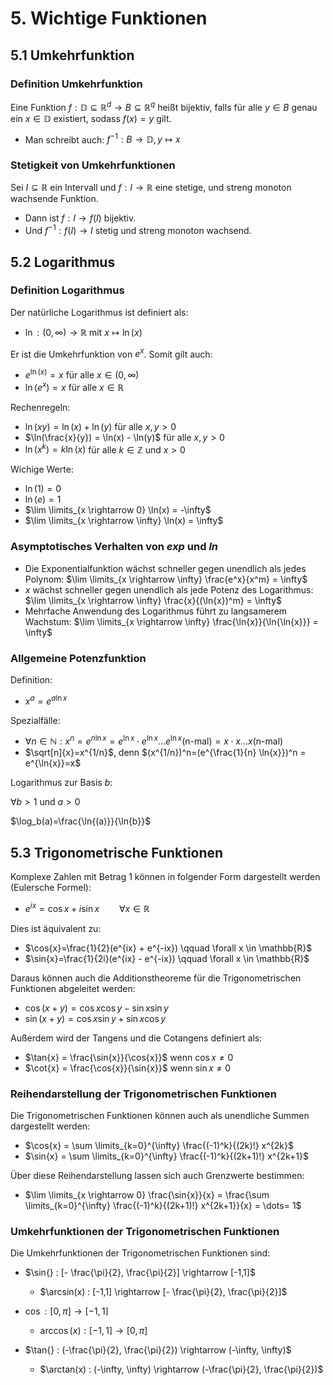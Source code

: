 # 5. Wichtige Funktionen

## 5.1 Umkehrfunktion

### Definition Umkehrfunktion

Eine Funktion $f: \mathbb{D} \subseteq \mathbb{R}^d \rightarrow B \subseteq \mathbb{R}^q$ heißt bijektiv, falls für alle $y \in B$ genau ein $x \in \mathbb{D}$ existiert, sodass $f(x) = y$ gilt.

- Man schreibt auch: $f^{-1}: B \rightarrow \mathbb{D}, y \mapsto x$

### Stetigkeit von Umkehrfunktionen

Sei $I \subseteq \mathbb{R}$ ein Intervall und $f: I \rightarrow \mathbb{R}$ eine stetige, und streng monoton wachsende Funktion.

- Dann ist $f: I \rightarrow f(I)$ bijektiv.
- Und $f^{-1}: f(I)\rightarrow I$ stetig und streng monoton wachsend.

## 5.2 Logarithmus

### Definition Logarithmus

Der natürliche Logarithmus ist definiert als:

- $\ln: (0,\infty) \rightarrow \mathbb{R}$ mit $x \mapsto \ln(x)$

Er ist die Umkehrfunktion von $e^x$. Somit gilt auch:

- $e^{\ln(x)} = x$ für alle $x \in (0,\infty)$
- $\ln(e^x) = x$ für alle $x \in \mathbb{R}$

Rechenregeln:

- $\ln(xy) = \ln(x) + \ln(y)$ für alle $x,y > 0$
- $\ln(\frac{x}{y}) = \ln(x) - \ln(y)$ für alle $x,y > 0$
- $\ln(x^k) = k \ln(x)$ für alle $k \in \mathbb{Z}$ und $x > 0$

Wichige Werte:

- $\ln(1) = 0$
- $\ln(e) = 1$
- $\lim \limits_{x \rightarrow 0} \ln(x) = -\infty$
- $\lim \limits_{x \rightarrow \infty} \ln(x) = \infty$

### Asymptotisches Verhalten von _exp_ und _ln_

- Die Exponentialfunktion wächst schneller gegen unendlich als jedes Polynom:
  $\lim \limits_{x \rightarrow \infty} \frac{e^x}{x^m} = \infty$
- $x$ wächst schneller gegen unendlich als jede Potenz des Logarithmus:
  $\lim \limits_{x \rightarrow \infty} \frac{x}{(\ln{x})^m} = \infty$
- Mehrfache Anwendung des Logarithmus führt zu langsamerem Wachstum:
  $\lim \limits_{x \rightarrow \infty} \frac{\ln{x}}{\ln{\ln{x}}} = \infty$

### Allgemeine Potenzfunktion

Definition:

- $x^a = e^{a \ln{x}}$

Spezialfälle:

- $\forall{n \in \mathbb{N}: x^n = e^{n \ln{x}} = e^{\ln{x}} \cdot e^{\ln{x}} \dots e^{\ln{x}} \text{(n-mal)}}=x \cdot x \dots x \text{(n-mal)}$
- $\sqrt[n]{x}=x^{1/n}$, denn $(x^{1/n})^n=(e^{\frac{1}{n} \ln{x}})^n = e^{\ln{x}}=x$

Logarithmus zur Basis $b$:

$\forall b>1$ und $a>0$

$\log_b(a)=\frac{\ln{(a)}}{\ln{b}}$

## 5.3 Trigonometrische Funktionen

Komplexe Zahlen mit Betrag 1 können in folgender Form dargestellt werden (Eulersche Formel):

- $e^{ix}=\cos{x} + i \sin{x} \qquad \forall{x \in \mathbb{R}}$

Dies ist äquivalent zu:

- $\cos{x}=\frac{1}{2}(e^{ix} + e^{-ix}) \qquad \forall x \in \mathbb{R}$
- $\sin{x}=\frac{1}{2i}(e^{ix} - e^{-ix})  \qquad \forall x \in \mathbb{R}$

Daraus können auch die Additionstheoreme für die Trigonometrischen Funktionen abgeleitet werden:

- $\cos{(x+y)} = \cos{x} \cos{y} - \sin{x} \sin{y}$
- $\sin{(x+y)} = \cos{x} \sin{y} + \sin{x} \cos{y}$

Außerdem wird der Tangens und die Cotangens definiert als:

- $\tan{x} = \frac{\sin{x}}{\cos{x}}$ wenn $\cos{x} \neq 0$
- $\cot{x} = \frac{\cos{x}}{\sin{x}}$ wenn $\sin{x} \neq 0$

### Reihendarstellung der Trigonometrischen Funktionen

Die Trigonometrischen Funktionen können auch als unendliche Summen dargestellt werden:

- $\cos{x} = \sum \limits_{k=0}^{\infty} \frac{(-1)^k}{(2k)!} x^{2k}$
- $\sin{x} = \sum \limits_{k=0}^{\infty} \frac{(-1)^k}{(2k+1)!} x^{2k+1}$

Über diese Reihendarstellung lassen sich auch Grenzwerte bestimmen:

- $\lim \limits_{x \rightarrow 0} \frac{\sin{x}}{x} = \frac{\sum \limits_{k=0}^{\infty} \frac{(-1)^k}{(2k+1)!} x^{2k+1}}{x} = \dots= 1$

### Umkehrfunktionen der Trigonometrischen Funktionen

Die Umkehrfunktionen der Trigonometrischen Funktionen sind:

- $\sin{} : [- \frac{\pi}{2}, \frac{\pi}{2}] \rightarrow [-1,1]$

  - $\arcsin(x) : [-1,1] \rightarrow [- \frac{\pi}{2}, \frac{\pi}{2}]$

- $\cos{} : [0, \pi] \rightarrow [-1,1]$

  - $\arccos(x) : [-1,1] \rightarrow [0, \pi]$

- $\tan{} : (-\frac{\pi}{2}, \frac{\pi}{2}) \rightarrow (-\infty, \infty)$

  - $\arctan(x) : (-\infty, \infty) \rightarrow (-\frac{\pi}{2}, \frac{\pi}{2})$
